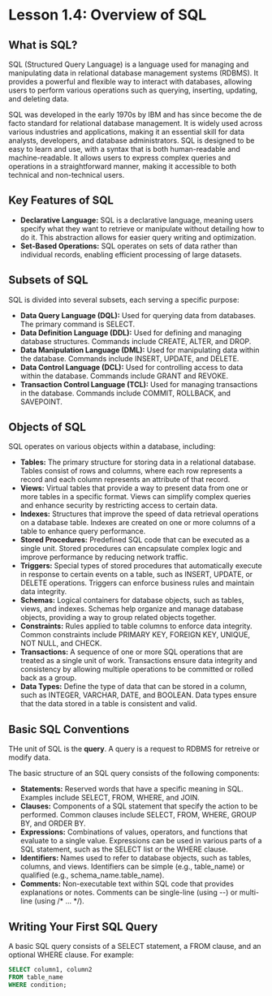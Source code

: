 # Lesson 1.4: Overview of SQL

## What is SQL?
SQL (Structured Query Language) is a language used for managing and manipulating data in relational database management systems (RDBMS). It provides a powerful and flexible way to interact with databases, allowing users to perform various operations such as querying, inserting, updating, and deleting data.

SQL was developed in the early 1970s by IBM and has since become the de facto standard for relational database management. It is widely used across various industries and applications, making it an essential skill for data analysts, developers, and database administrators.
SQL is designed to be easy to learn and use, with a syntax that is both human-readable and machine-readable. It allows users to express complex queries and operations in a straightforward manner, making it accessible to both technical and non-technical users.

## Key Features of SQL
*   **Declarative Language:** SQL is a declarative language, meaning users specify what they want to retrieve or manipulate without detailing how to do it. This abstraction allows for easier query writing and optimization.
*   **Set-Based Operations:** SQL operates on sets of data rather than individual records, enabling efficient processing of large datasets.

## Subsets of SQL
SQL is divided into several subsets, each serving a specific purpose:
*   **Data Query Language (DQL):** Used for querying data from databases. The primary command is SELECT.
*   **Data Definition Language (DDL):** Used for defining and managing database structures. Commands include CREATE, ALTER, and DROP.
*   **Data Manipulation Language (DML):** Used for manipulating data within the database. Commands include INSERT, UPDATE, and DELETE.
*   **Data Control Language (DCL):** Used for controlling access to data within the database. Commands include GRANT and REVOKE.
*   **Transaction Control Language (TCL):** Used for managing transactions in the database. Commands include COMMIT, ROLLBACK, and SAVEPOINT.

## Objects of SQL
SQL operates on various objects within a database, including:
*   **Tables:** The primary structure for storing data in a relational database. Tables consist of rows and columns, where each row represents a record and each column represents an attribute of that record.
*   **Views:** Virtual tables that provide a way to present data from one or more tables in a specific format. Views can simplify complex queries and enhance security by restricting access to certain data.
*   **Indexes:** Structures that improve the speed of data retrieval operations on a database table. Indexes are created on one or more columns of a table to enhance query performance.
*   **Stored Procedures:** Predefined SQL code that can be executed as a single unit. Stored procedures can encapsulate complex logic and improve performance by reducing network traffic.
*   **Triggers:** Special types of stored procedures that automatically execute in response to certain events on a table, such as INSERT, UPDATE, or DELETE operations. Triggers can enforce business rules and maintain data integrity.
*   **Schemas:** Logical containers for database objects, such as tables, views, and indexes. Schemas help organize and manage database objects, providing a way to group related objects together.
*   **Constraints:** Rules applied to table columns to enforce data integrity. Common constraints include PRIMARY KEY, FOREIGN KEY, UNIQUE, NOT NULL, and CHECK.
*   **Transactions:** A sequence of one or more SQL operations that are treated as a single unit of work. Transactions ensure data integrity and consistency by allowing multiple operations to be committed or rolled back as a group.
*   **Data Types:** Define the type of data that can be stored in a column, such as INTEGER, VARCHAR, DATE, and BOOLEAN. Data types ensure that the data stored in a table is consistent and valid.

## Basic SQL Conventions
THe unit of SQL is the **query**. A query is a request to RDBMS for retreive or modify data.

The basic structure of an SQL query consists of the following components:
*   **Statements:** Reserved words that have a specific meaning in SQL. Examples include SELECT, FROM, WHERE, and JOIN.
*   **Clauses:** Components of a SQL statement that specify the action to be performed. Common clauses include SELECT, FROM, WHERE, GROUP BY, and ORDER BY.
*   **Expressions:** Combinations of values, operators, and functions that evaluate to a single value. Expressions can be used in various parts of a SQL statement, such as the SELECT list or the WHERE clause.
*   **Identifiers:** Names used to refer to database objects, such as tables, columns, and views. Identifiers can be simple (e.g., table_name) or qualified (e.g., schema_name.table_name).
*   **Comments:** Non-executable text within SQL code that provides explanations or notes. Comments can be single-line (using --) or multi-line (using /* ... */).


## Writing Your First SQL Query

A basic SQL query consists of a SELECT statement, a FROM clause, and an optional WHERE clause. For example:

```sql
SELECT column1, column2
FROM table_name
WHERE condition;
```